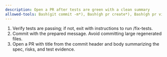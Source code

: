 ```yaml
---
description: Open a PR after tests are green with a clean summary
allowed-tools: Bash(git commit -m*), Bash(gh pr create*), Bash(gh pr view*)
---
```

1) Verify tests are passing; if not, exit with instructions to run /fix-tests.
2) Commit with the prepared message. Avoid committing large regenerated files.
3) Open a PR with title from the commit header and body summarizing the spec, risks, and test evidence.

